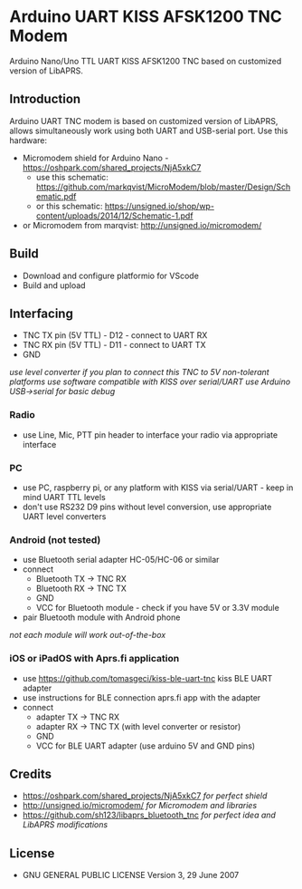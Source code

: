 # Arduino UART KISS AFSK1200 TNC Modem

Arduino Nano/Uno TTL UART KISS AFSK1200 TNC based on customized version of LibAPRS.

## Introduction

Arduino UART TNC modem is based on customized version of LibAPRS, allows simultaneously work using both UART and USB-serial port. 
Use this hardware:

- Micromodem shield for Arduino Nano - https://oshpark.com/shared_projects/NjA5xkC7
    - use this schematic: https://github.com/markqvist/MicroModem/blob/master/Design/Schematic.pdf
    - or this schematic: https://unsigned.io/shop/wp-content/uploads/2014/12/Schematic-1.pdf
- or Micromodem from marqvist: http://unsigned.io/micromodem/

## Build

- Download and configure platformio for VScode
- Build and upload

## Interfacing

- TNC TX pin (5V TTL) - D12 - connect to UART RX
- TNC RX pin (5V TTL) - D11 - connect to UART TX
- GND

*use level converter if you plan to connect this TNC to 5V non-tolerant platforms*
*use software compatible with KISS over serial/UART*
*use Arduino USB->serial for basic debug*

### Radio

- use Line, Mic, PTT pin header to interface your radio via appropriate interface

### PC

- use PC, raspberry pi, or any platform with KISS via serial/UART - keep in mind UART TTL levels
- don't use RS232 D9 pins without level conversion, use appropriate UART level converters

### Android (not tested)

- use Bluetooth serial adapter HC-05/HC-06 or similar
- connect
    - Bluetooth TX -> TNC RX
    - Bluetooth RX -> TNC TX
    - GND
    - VCC for Bluetooth module - check if you have 5V or 3.3V module
- pair Bluetooth module with Android phone

*not each module will work out-of-the-box*

### iOS or iPadOS with Aprs.fi application

- use https://github.com/tomasgeci/kiss-ble-uart-tnc kiss BLE UART adapter
- use instructions for BLE connection aprs.fi app with the adapter
- connect
    - adapter TX -> TNC RX
    - adapter RX -> TNC TX (with level converter or resistor)
    - GND
    - VCC for BLE UART adapter (use arduino 5V and GND pins)

## Credits

- https://oshpark.com/shared_projects/NjA5xkC7 *for perfect shield*
- http://unsigned.io/micromodem/ *for Micromodem and libraries*
- https://github.com/sh123/libaprs_bluetooth_tnc *for perfect idea and LibAPRS modifications*

## License

- GNU GENERAL PUBLIC LICENSE Version 3, 29 June 2007
